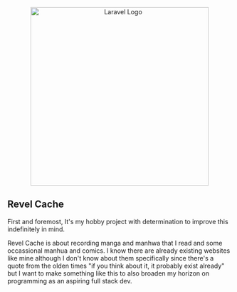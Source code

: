 <p align="center"><a href="https://laravel.com" target="_blank"><img src="https://raw.githubusercontent.com/laravel/art/master/logo-lockup/5%20SVG/2%20CMYK/1%20Full%20Color/laravel-logolockup-cmyk-red.svg" width="400" alt="Laravel Logo"></a></p>

## Revel Cache

First and foremost, It's my hobby project with determination to improve this indefinitely in mind.

Revel Cache is about recording manga and manhwa that I read and some occassional manhua and comics. I know there are already existing websites like mine although I don't know about them specifically since there's a quote from the olden times "if you think about it, it probably exist already" but I want to make something like this to also broaden my horizon on programming as an aspiring full stack dev.

